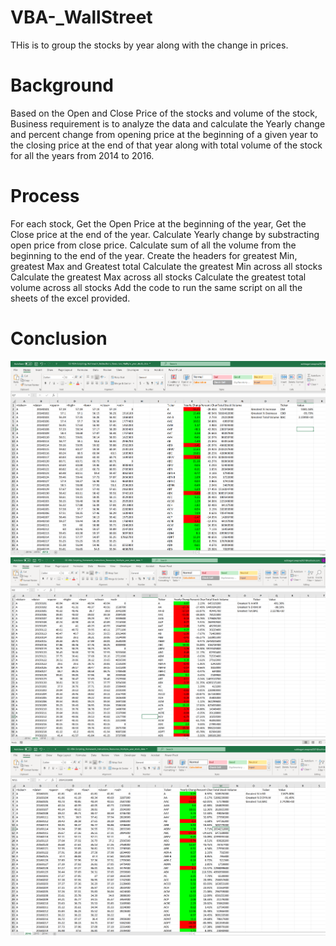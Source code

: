 # VBA-_WallStreet
THis is to group the stocks by year along with the change in prices.
# Background 
Based on the Open and Close Price of the stocks and volume of the stock, Business requirement is to analyze the data and calculate the Yearly change and percent change from opening price at the beginning of a given year to the closing price at the end of that year along with total volume of the stock for all the years from 2014 to 2016.

# Process
For each stock, 
    Get the  Open Price at the beginning of the year, Get the Close price at the end of the year.
    Calculate Yearly change by substracting open price from close price.
    Calculate sum of all the volume from the beginning to the end of the year.
Create the headers for greatest Min, greatest Max and Greatest total
Calculate the greatest Min across all stocks
Calculate the greatest Max across all stocks
Calculate the greatest total volume across all stocks
Add the code to run the same script on all the sheets of the excel provided.

# Conclusion
![alt text](https://github.com/Subbagari1985/VBA-_WallStreet/blob/main/2014%20Results.PNG)
![alt text](https://github.com/Subbagari1985/VBA-_WallStreet/blob/main/2015%20Results.PNG)
![alt text](https://github.com/Subbagari1985/VBA-_WallStreet/blob/main/2016%20Results.PNG)